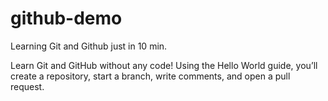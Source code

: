 # github-demo
Learning Git and Github just in 10 min. 

Learn Git and GitHub without any code!
Using the Hello World guide, you’ll create a repository, start a branch, 
write comments, and open a pull request.
